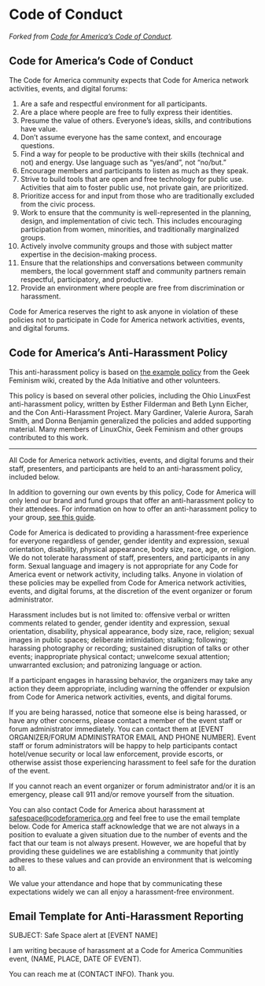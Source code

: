 # Code of Conduct

_Forked from [Code for America’s Code of Conduct](https://github.com/codeforamerica/codeofconduct)._

## Code for America’s Code of Conduct

The Code for America community expects that Code for America network activities,
events, and digital forums:

1. Are a safe and respectful environment for all participants.
2. Are a place where people are free to fully express their identities.
3. Presume the value of others. Everyone’s ideas, skills, and contributions have
   value.
4. Don’t assume everyone has the same context, and encourage questions.
5. Find a way for people to be productive with their skills (technical and not)
   and energy. Use language such as “yes/and”, not “no/but.”
6. Encourage members and participants to listen as much as they speak.
7. Strive to build tools that are open and free technology for public use.
   Activities that aim to foster public use, not private gain, are prioritized.
8. Prioritize access for and input from those who are traditionally excluded
   from the civic process.
9. Work to ensure that the community is well-represented in the planning,
   design, and implementation of civic tech. This includes encouraging
   participation from women, minorities, and traditionally marginalized groups.
10. Actively involve community groups and those with subject matter expertise in
    the decision-making process.
11. Ensure that the relationships and conversations between community members,
    the local government staff and community partners remain respectful,
    participatory, and productive.
12. Provide an environment where people are free from discrimination or
    harassment.

Code for America reserves the right to ask anyone in violation of these policies
not to participate in Code for America network activities, events, and digital
forums.


## Code for America’s Anti-Harassment Policy

This anti-harassment policy is based on <a
href="http://geekfeminism.wikia.com/wiki/Conference_anti-harassment/Policy">the
example policy</a> from the Geek Feminism wiki, created by the Ada Initiative
and other volunteers.

This policy is based on several other policies, including the Ohio LinuxFest
anti-harassment policy, written by Esther Filderman and Beth Lynn Eicher, and
the Con Anti-Harassment Project. Mary Gardiner, Valerie Aurora, Sarah Smith, and
Donna Benjamin generalized the policies and added supporting material. Many
members of LinuxChix, Geek Feminism and other groups contributed to this work.

* * * 

All Code for America network activities, events, and digital forums and their
staff, presenters, and participants are held to an anti-harassment policy,
included below.

In addition to governing our own events by this policy, Code for America will
only lend our brand and fund groups that offer an anti-harassment policy to
their attendees. For information on how to offer an anti-harassment policy to
your group, <a
href="https://docs.google.com/a/codeforamerica.org/document/d/1Zg2FDt7awgfCmdcbzMwKHMb1A7KDOhs_z7ibCb3TLLQ/edit">see
this guide</a>.

Code for America is dedicated to providing a harassment-free experience for
everyone regardless of gender, gender identity and expression, sexual
orientation, disability, physical appearance, body size, race, age, or religion.
We do not tolerate harassment of staff, presenters, and participants in any
form. Sexual language and imagery is not appropriate for any Code for America
event or network activity, including talks. Anyone in violation of these
policies may be expelled from Code for America network activities, events, and
digital forums, at the discretion of the event organizer or forum administrator.

Harassment includes but is not limited to: offensive verbal or written comments
related to gender, gender identity and expression, sexual orientation,
disability, physical appearance, body size, race, religion; sexual images in
public spaces; deliberate intimidation; stalking; following; harassing
photography or recording; sustained disruption of talks or other events;
inappropriate physical contact; unwelcome sexual attention; unwarranted
exclusion; and patronizing language or action.

If a participant engages in harassing behavior, the organizers may take any
action they deem appropriate, including warning the offender or expulsion from
Code for America network activities, events, and digital forums.

If you are being harassed, notice that someone else is being harassed, or have
any other concerns, please contact a member of the event staff or forum
administrator immediately. You can contact them at [EVENT ORGANIZER/FORUM
ADMINISTRATOR EMAIL AND PHONE NUMBER]. Event staff or forum administrators will
be happy to help participants contact hotel/venue security or local law
enforcement, provide escorts, or otherwise assist those experiencing harassment
to feel safe for the duration of the event.

If you cannot reach an event organizer or forum administrator and/or it is an
emergency, please call 911 and/or remove yourself from the situation.

You can also contact Code for America about harassment at
safespace@codeforamerica.org and feel free to use the email template below. Code
for America staff acknowledge that we are not always in a position to evaluate
a given situation due to the number of events and the fact that our team is
not always present. However, we are hopeful that by providing these guidelines
we are establishing a community that jointly adheres to these values and can
provide an environment that is welcoming to all.

We value your attendance and hope that by communicating these expectations
widely we can all enjoy a harassment-free environment.

## Email Template for Anti-Harassment Reporting

SUBJECT: Safe Space alert at [EVENT NAME]

I am writing because of harassment at a Code for America Communities event,
(NAME, PLACE, DATE OF EVENT).

You can reach me at (CONTACT INFO). Thank you.
